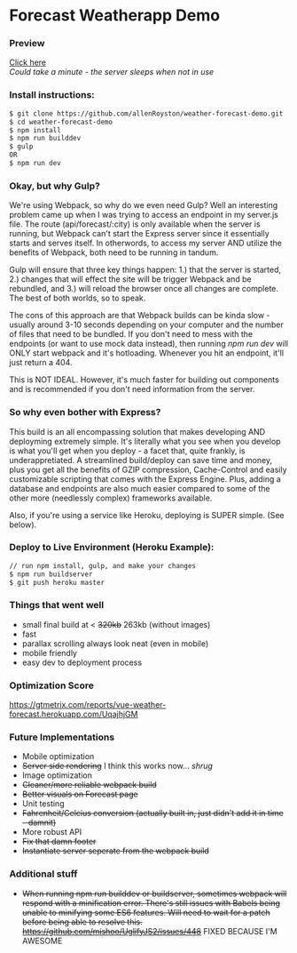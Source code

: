 # Forecast Weatherapp Demo


### Preview
[Click here](https://vue-weather-forecast.herokuapp.com/)
<br>
*Could take a minute - the server sleeps when not in use*
 

### Install instructions:
```sh
$ git clone https://github.com/allenRoyston/weather-forecast-demo.git
$ cd weather-forecast-demo
$ npm install
$ npm run builddev
$ gulp  
OR
$ npm run dev 
```

### Okay, but why Gulp?
We're using Webpack, so why do we even need Gulp?  Well an interesting problem came up when I was trying to access an endpoint in my server.js file.  The route (api/forecast/:city) is only available when the server is running, but Webpack can't start the Express server since it essentially starts and serves itself.  In otherwords, to access my server AND utilize the benefits of Webpack, both need to be running in tandum.  

Gulp will ensure that three key things happen: 1.) that the server is started, 2.) changes that will effect the site will be trigger Webpack and be rebundled, and 3.) will reload the browser once all changes are complete.  The best of both worlds, so to speak.  

The cons of this approach are that Webpack builds can be kinda slow - usually around 3-10 seconds depending on your computer and the number of files that need to be bundled.  If you don't need to mess with the endpoints (or want to use mock data instead), then running *npm run dev* will ONLY start webpack and it's hotloading.  Whenever you hit an endpoint, it'll just return a 404.

This is NOT IDEAL.  However, it's much faster for building out components and is recommended if you don't need information from the server.

### So why even bother with Express?
This build is an all encompassing solution that makes developing AND deployming extremely simple.  It's literally what you see when you develop is what you'll get when you deploy - a facet that, quite frankly, is underappretiated.  A streamlined build/deploy can save time and money, plus you get all the benefits of GZIP compression, Cache-Control and easily customizable scripting that comes with the Express Engine.  Plus, adding a database and endpoints are also much easier compared to some of the other more (needlessly complex) frameworks available.

Also, if you're using a service like Heroku, deploying is SUPER simple.  (See below).

### Deploy to Live Environment (Heroku Example):
```sh
// run npm install, gulp, and make your changes
$ npm run buildserver
$ git push heroku master
```

### Things that went well
- small final build at < ~~320kb~~ 263kb (without images)
- fast
- parallax scrolling always look neat (even in mobile)
- mobile friendly 
- easy dev to deployment process

### Optimization Score
https://gtmetrix.com/reports/vue-weather-forecast.herokuapp.com/UqajhjGM

### Future Implementations
- Mobile optimization
- ~~Server side rendering~~ I think this works now... *shrug*
- Image optimization
- ~~Cleaner/more reliable webpack build~~
- ~~Better visuals on Forecast page~~
- Unit testing
- ~~Fahrenheit/Celcius conversion (actually built in, just didn't add it in time - damnit)~~
- More robust API
- ~~Fix that damn footer~~
- ~~Instantiate server seperate from the webpack build~~


### Additional stuff
- ~~When running npm run builddev or buildserver, sometimes webpack will respond with a minification error.  There's still issues with Babels being unable to minifying some ES6 features.  Will need to wait for a patch before being able to resolve this. https://github.com/mishoo/UglifyJS2/issues/448~~  FIXED BECAUSE I'M AWESOME

